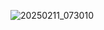 ![20250211_073010](https://github.com/user-attachments/assets/5a1aab5d-550f-41b7-a6ce-29b7a72856d9)
